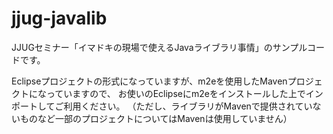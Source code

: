 jjug-javalib
============

JJUGセミナー「イマドキの現場で使えるJavaライブラリ事情」のサンプルコードです。

Eclipseプロジェクトの形式になっていますが、m2eを使用したMavenプロジェクトになっていますので、
お使いのEclipseにm2eをインストールした上でインポートしてご利用ください。
（ただし、ライブラリがMavenで提供されていないものなど一部のプロジェクトについてはMavenは使用していません）